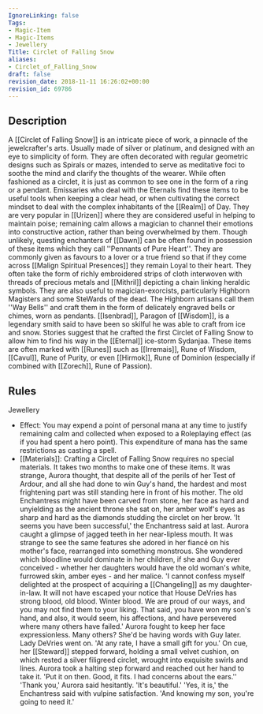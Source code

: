 ```yaml
---
IgnoreLinking: false
Tags:
- Magic-Item
- Magic-Items
- Jewellery
Title: Circlet of Falling Snow
aliases:
- Circlet_of_Falling_Snow
draft: false
revision_date: 2018-11-11 16:26:02+00:00
revision_id: 69786
---
```


## Description
A [[Circlet of Falling Snow]] is an intricate piece of work, a pinnacle of the jewelcrafter's arts. Usually made of silver or platinum, and designed with an eye to simplicity of form. They are often decorated with regular geometric designs such as Spirals or mazes, intended to serve as meditative foci to soothe the mind and clarify the thoughts of the wearer. While often fashioned as a circlet, it is just as common to see one in the form of a ring or a pendant. Emissaries who deal with the Eternals find these items to be useful tools when keeping a clear head, or when cultivating the correct mindset to deal with the complex inhabitants of the [[Realm]] of Day. They are very popular in [[Urizen]] where they are considered useful in helping to maintain poise; remaining calm allows a magician to channel their emotions into constructive action, rather than being overwhelmed by them.
Though unlikely, questing enchanters of [[Dawn]] can be often found in possession of these items which they call ''Pennants of Pure Heart''. They are commonly given as favours to a lover or a true friend so that if they come across [[Malign Spiritual Presences]] they remain Loyal to their heart. They often take the form of richly embroidered strips of cloth interwoven with threads of precious metals and [[Mithril]] depicting a chain linking heraldic symbols. 
They are also useful to magician-exorcists, particularly Highborn Magisters and some SteWards of the dead. The Highborn artisans call them ''Way Bells'' and craft them in the form of delicately engraved bells or chimes, worn as pendants.
[[Isenbrad]], Paragon of [[Wisdom]], is a legendary smith said to have been so skilful he was able to craft from ice and snow. Stories suggest that he crafted the first Circlet of Falling Snow to allow him to find his way in the [[Eternal]] ice-storm Sydanjaa.
These items are often marked with [[Runes]] such as [[Irremais]], Rune of Wisdom, [[Cavul]], Rune of Purity, or even [[Hirmok]], Rune of Dominion (especially if combined with [[Zorech]], Rune of Passion).
## Rules
Jewellery
* Effect: You may expend a point of personal mana at any time to justify remaining calm and collected when exposed to a Roleplaying effect (as if you had spent a hero point). This expenditure of mana has the same restrictions as casting a spell.
* [[Materials]]: Crafting a Circlet of Falling Snow requires no special materials. It takes two months to make one of these items.
It was strange, Aurora thought, that despite all of the perils of her Test of Ardour, and all she had done to win Guy's hand, the hardest and most frightening part was still standing here in front of his mother. The old Enchantress might have been carved from stone, her face as hard and unyielding as the ancient throne she sat on, her amber wolf's eyes as sharp and hard as the diamonds studding the circlet on her brow. 
'It seems you have been successful,' the Enchantress said at last. Aurora caught a glimpse of jagged teeth in her near-lipless mouth. It was strange to see the same features she adored in her fiancé on his mother's face, rearranged into something monstrous. She wondered which bloodline would dominate in her children, if she and Guy ever conceived - whether her daughters would have the old woman's white, furrowed skin, amber eyes - and her malice. 'I cannot confess myself delighted at the prospect of acquiring a [[Changeling]] as my daughter-in-law. It will not have escaped your notice that House DeVries has strong blood, old blood. Winter blood. We are proud of our ways, and you may not find them to your liking. That said, you have won my son's hand, and also, it would seem, his affections, and have persevered where many others have failed.'
Aurora fought to keep her face expressionless.  Many others? She'd be having words with Guy later. Lady DeVries went on.
'At any rate, I have a small gift for you.' On cue, her [[Steward]] stepped forward, holding a small velvet cushion, on which rested a silver filigreed circlet, wrought into exquisite swirls and lines. Aurora took a halting step forward and reached out her hand to take it. 'Put it on then. Good, it fits. I had concerns about the ears.''
'Thank you,' Aurora said hesitantly. 'It's beautiful.'
'Yes, it is,' the Enchantress said with vulpine satisfaction. 'And knowing my son, you're going to need it.'